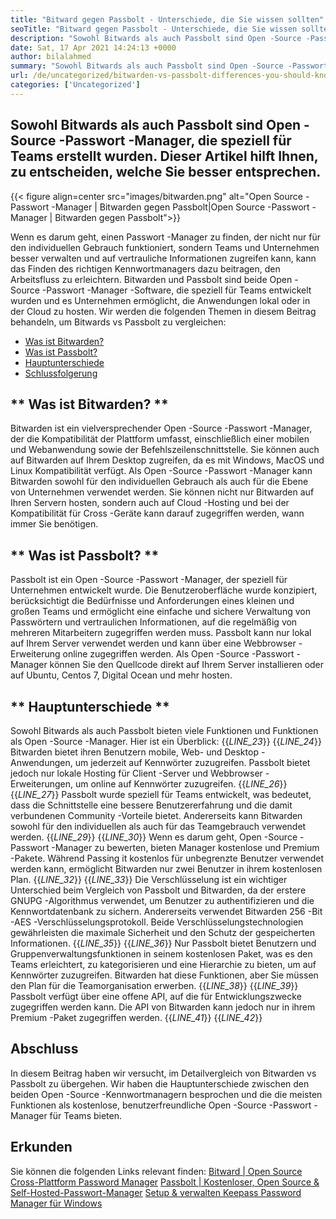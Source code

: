```yaml
---
title: "Bitward gegen Passbolt - Unterschiede, die Sie wissen sollten" 
seoTitle: "Bitward gegen Passbolt - Unterschiede, die Sie wissen sollten" 
description: "Sowohl Bitwards als auch Passbolt sind Open -Source -Passwort -Manager -Apps für Teams. Dieser Artikel hilft Ihnen, zu entscheiden, welche Sie besser entsprechen." 
date: Sat, 17 Apr 2021 14:24:13 +0000
author: bilalahmed
summary: "Sowohl Bitwards als auch Passbolt sind Open -Source -Passwort -Manager, die speziell für Teams erstellt wurden. Dieser Artikel hilft Ihnen, zu entscheiden, welche Sie besser entsprechen." 
url: /de/uncategorized/bitwarden-vs-passbolt-differences-you-should-know/
categories: ['Uncategorized']
---
```


## Sowohl Bitwards als auch Passbolt sind Open -Source -Passwort -Manager, die speziell für Teams erstellt wurden. Dieser Artikel hilft Ihnen, zu entscheiden, welche Sie besser entsprechen.

{{< figure align=center src="images/bitwarden.png" alt="Open Source -Passwort -Manager | Bitwarden gegen Passbolt|Open Source -Passwort -Manager | Bitwarden gegen Passbolt">}}

Wenn es darum geht, einen Passwort -Manager zu finden, der nicht nur für den individuellen Gebrauch funktioniert, sondern Teams und Unternehmen besser verwalten und auf vertrauliche Informationen zugreifen kann, kann das Finden des richtigen Kennwortmanagers dazu beitragen, den Arbeitsfluss zu erleichtern. Bitwarden und Passbolt sind beide Open -Source -Passwort -Manager -Software, die speziell für Teams entwickelt wurden und es Unternehmen ermöglicht, die Anwendungen lokal oder in der Cloud zu hosten. Wir werden die folgenden Themen in diesem Beitrag behandeln, um Bitwards vs Passbolt zu vergleichen:
  * [Was ist Bitwarden?][1]
  * [Was ist Passbolt?][2]
  * [Hauptunterschiede][3]
  * [Schlussfolgerung][4]

## ** Was ist Bitwarden? **
Bitwarden ist ein vielversprechender Open -Source -Passwort -Manager, der die Kompatibilität der Plattform umfasst, einschließlich einer mobilen und Webanwendung sowie der Befehlszeilenschnittstelle. Sie können auch auf Bitwarden auf Ihrem Desktop zugreifen, da es mit Windows, MacOS und Linux Kompatibilität verfügt. Als Open -Source -Passwort -Manager kann Bitwarden sowohl für den individuellen Gebrauch als auch für die Ebene von Unternehmen verwendet werden. Sie können nicht nur Bitwarden auf Ihren Servern hosten, sondern auch auf Cloud -Hosting und bei der Kompatibilität für Cross -Geräte kann darauf zugegriffen werden, wann immer Sie benötigen.

## ** Was ist Passbolt? **
Passbolt ist ein Open -Source -Passwort -Manager, der speziell für Unternehmen entwickelt wurde. Die Benutzeroberfläche wurde konzipiert, berücksichtigt die Bedürfnisse und Anforderungen eines kleinen und großen Teams und ermöglicht eine einfache und sichere Verwaltung von Passwörtern und vertraulichen Informationen, auf die regelmäßig von mehreren Mitarbeitern zugegriffen werden muss. Passbolt kann nur lokal auf Ihrem Server verwendet werden und kann über eine Webbrowser -Erweiterung online zugegriffen werden. Als Open -Source -Passwort -Manager können Sie den Quellcode direkt auf Ihrem Server installieren oder auf Ubuntu, Centos 7, Digital Ocean und mehr hosten.

## ** Hauptunterschiede **
Sowohl Bitwards als auch Passbolt bieten viele Funktionen und Funktionen als Open -Source -Manager. Hier ist ein Überblick:
{{_LINE_23_}}
{{_LINE_24_}}
    Bitwarden bietet ihren Benutzern mobile, Web- und Desktop -Anwendungen, um jederzeit auf Kennwörter zuzugreifen. Passbolt bietet jedoch nur lokale Hosting für Client -Server und Webbrowser -Erweiterungen, um online auf Kennwörter zuzugreifen.
{{_LINE_26_}}
{{_LINE_27_}}
    Passbolt wurde speziell für Teams entwickelt, was bedeutet, dass die Schnittstelle eine bessere Benutzererfahrung und die damit verbundenen Community -Vorteile bietet. Andererseits kann Bitwarden sowohl für den individuellen als auch für das Teamgebrauch verwendet werden.
{{_LINE_29_}}
{{_LINE_30_}}
    Wenn es darum geht, Open -Source -Passwort -Manager zu bewerten, bieten Manager kostenlose und Premium -Pakete. Während Passing it kostenlos für unbegrenzte Benutzer verwendet werden kann, ermöglicht Bitwarden nur zwei Benutzer in ihrem kostenlosen Plan.
{{_LINE_32_}}
{{_LINE_33_}}
    Die Verschlüsselung ist ein wichtiger Unterschied beim Vergleich von Passbolt und Bitwarden, da der erstere GNUPG -Algorithmus verwendet, um Benutzer zu authentifizieren und die Kennwortdatenbank zu sichern. Andererseits verwendet Bitwarden 256 -Bit -AES -Verschlüsselungsprotokoll. Beide Verschlüsselungstechnologien gewährleisten die maximale Sicherheit und den Schutz der gespeicherten Informationen.
{{_LINE_35_}}
{{_LINE_36_}}
    Nur Passbolt bietet Benutzern und Gruppenverwaltungsfunktionen in seinem kostenlosen Paket, was es den Teams erleichtert, zu kategorisieren und eine Hierarchie zu bieten, um auf Kennwörter zuzugreifen. Bitwarden hat diese Funktionen, aber Sie müssen den Plan für die Teamorganisation erwerben.
{{_LINE_38_}}
{{_LINE_39_}}
    Passbolt verfügt über eine offene API, auf die für Entwicklungszwecke zugegriffen werden kann. Die API von Bitwarden kann jedoch nur in ihrem Premium -Paket zugegriffen werden.
{{_LINE_41_}}
{{_LINE_42_}}

## **Abschluss**
In diesem Beitrag haben wir versucht, im Detailvergleich von Bitwarden vs Passbolt zu übergehen. Wir haben die Hauptunterschiede zwischen den beiden Open -Source -Kennwortmanagern besprochen und die die meisten Funktionen als kostenlose, benutzerfreundliche Open -Source -Passwort -Manager für Teams bieten.

## Erkunden
Sie können die folgenden Links relevant finden:
[Bitward | Open Source Cross-Plattform Password Manager][5]
[Passbolt | Kostenloser, Open Source & Self-Hosted-Passwort-Manager][6]
[Setup & verwalten Keepass Password Manager für Windows][7]

  
[1]: #bitwarden
[2]: #passbolt
[3]: #differences
[4]: #conclusion
[5]: https://products.containerize.com/password-management/bitwarden
[6]: https://products.containerize.com/password-management/passbolt
[7]: https://blog.containerize.com/password-management/setup-manage-keepass-password-manager-for-windows/
